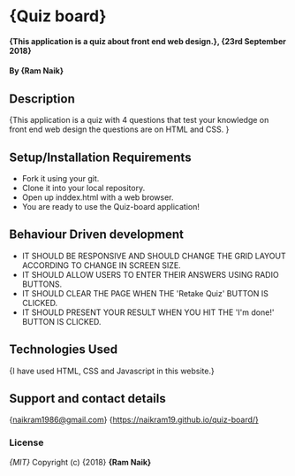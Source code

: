 # {Quiz board}
#### {This application is a quiz about front end web design.}, {23rd September 2018}
#### By **{Ram Naik}**
## Description
{This application is a quiz with 4 questions that test your knowledge on front end web design the questions are on HTML and CSS. }
## Setup/Installation Requirements
* Fork it using your git.
* Clone it into your local repository.
* Open up inddex.html with a web browser.
* You are ready to use the Quiz-board application!

## Behaviour Driven development
* IT SHOULD BE RESPONSIVE AND SHOULD CHANGE THE GRID LAYOUT ACCORDING TO CHANGE IN SCREEN SIZE.
* IT SHOULD ALLOW USERS TO ENTER THEIR ANSWERS USING RADIO BUTTONS.
* IT SHOULD CLEAR THE PAGE WHEN THE 'Retake Quiz' BUTTON IS CLICKED.
* IT SHOULD PRESENT YOUR RESULT WHEN YOU HIT THE 'I'm done!' BUTTON IS CLICKED.

## Technologies Used
{I have used HTML, CSS and Javascript in this website.}
## Support and contact details
{naikram1986@gmail.com}
{https://naikram19.github.io/quiz-board/}
### License
*{MIT}*
Copyright (c) {2018} **{Ram Naik}**